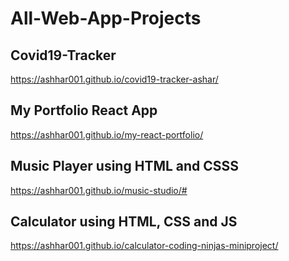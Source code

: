 # All-Web-App-Projects


## Covid19-Tracker
https://ashhar001.github.io/covid19-tracker-ashar/

## My Portfolio React App
https://ashhar001.github.io/my-react-portfolio/

## Music Player using HTML and CSSS
https://ashhar001.github.io/music-studio/#

## Calculator using HTML, CSS and JS
https://ashhar001.github.io/calculator-coding-ninjas-miniproject/
